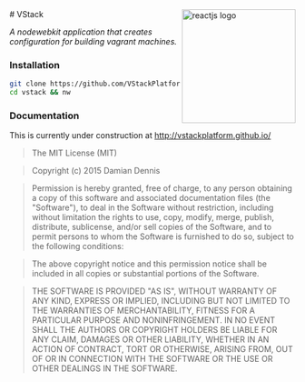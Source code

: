 <img align="right" width="200" alt="reactjs logo" src="http://vstackplatform.github.io/stack.png">
# VStack


*A nodewebkit application that creates configuration for building vagrant machines.*

### Installation
```bash
git clone https://github.com/VStackPlatform/VStack.git
cd vstack && nw
```

### Documentation

This is currently under construction at http://vstackplatform.github.io/


> The MIT License (MIT)

> Copyright (c) 2015 Damian Dennis

> Permission is hereby granted, free of charge, to any person obtaining a copy
> of this software and associated documentation files (the "Software"), to deal
> in the Software without restriction, including without limitation the rights
> to use, copy, modify, merge, publish, distribute, sublicense, and/or sell
> copies of the Software, and to permit persons to whom the Software is
> furnished to do so, subject to the following conditions:

> The above copyright notice and this permission notice shall be included in all
> copies or substantial portions of the Software.

> THE SOFTWARE IS PROVIDED "AS IS", WITHOUT WARRANTY OF ANY KIND, EXPRESS OR
> IMPLIED, INCLUDING BUT NOT LIMITED TO THE WARRANTIES OF MERCHANTABILITY,
> FITNESS FOR A PARTICULAR PURPOSE AND NONINFRINGEMENT. IN NO EVENT SHALL THE
> AUTHORS OR COPYRIGHT HOLDERS BE LIABLE FOR ANY CLAIM, DAMAGES OR OTHER
> LIABILITY, WHETHER IN AN ACTION OF CONTRACT, TORT OR OTHERWISE, ARISING FROM,
> OUT OF OR IN CONNECTION WITH THE SOFTWARE OR THE USE OR OTHER DEALINGS IN THE
> SOFTWARE.
